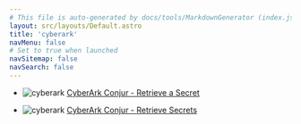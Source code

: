 ```yaml
---
# This file is auto-generated by docs/tools/MarkdownGenerator (index.js)
layout: src/layouts/Default.astro
title: 'cyberark'
navMenu: false
# Set to true when launched
navSitemap: false
navSearch: false
---
```


<ul>

<li>

![cyberark](https://i.octopus.com/library/step-templates/cyberark.png) [CyberArk Conjur - Retrieve a Secret](/integrations/cyberark/cyberark-conjur-retrieve-a-secret)

</li>
        
<li>

![cyberark](https://i.octopus.com/library/step-templates/cyberark.png) [CyberArk Conjur - Retrieve Secrets](/integrations/cyberark/cyberark-conjur-retrieve-secrets)

</li>
        
</ul>
